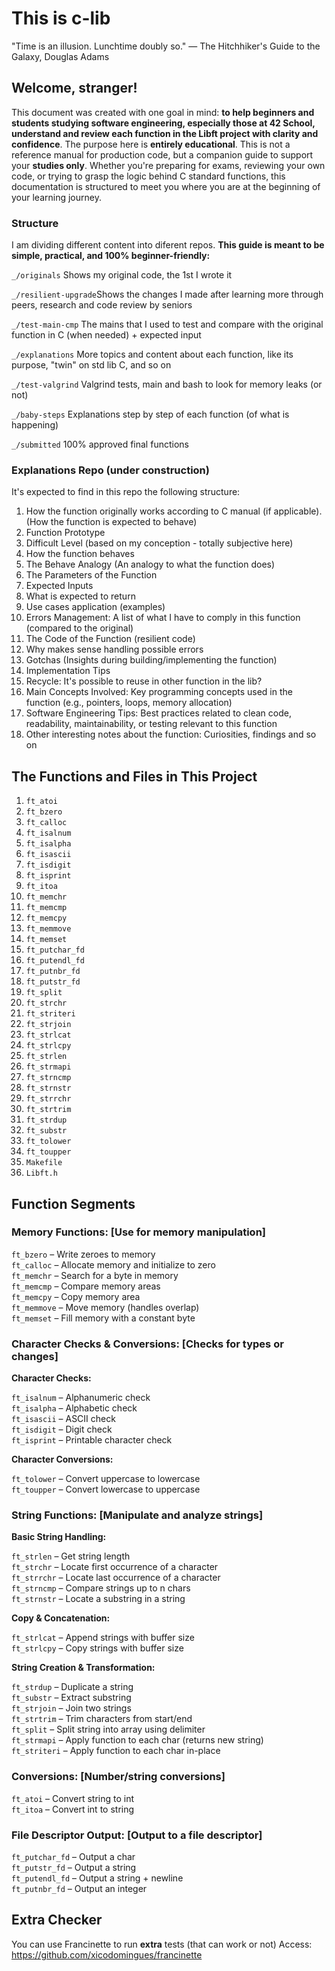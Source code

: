 # This is c-lib

"Time is an illusion. Lunchtime doubly so."
— The Hitchhiker's Guide to the Galaxy, Douglas Adams

## Welcome, stranger! 

This document was created with one goal in mind: **to help beginners and students studying software engineering, especially those at 42 School, understand and review each function in the Libft project with clarity and confidence**. The purpose here is **entirely educational**. This is not a reference manual for production code, but a companion guide to support your **studies only**. Whether you're preparing for exams, reviewing your own code, or trying to grasp the logic behind C standard functions, this documentation is structured to meet you where you are at the beginning of your learning journey.

### Structure

I am dividing different content into diferent repos. 
**This guide is meant to be simple, practical, and 100% beginner-friendly:** 

`_/originals` Shows my original code, the 1st I wrote it 

`_/resilient-upgrade`Shows the changes I made after learning more through peers, research and code review by seniors 

`_/test-main-cmp` The mains that I used to test and compare with the original function in C (when needed) + expected input 

`_/explanations` More topics and content about each function, like its purpose, "twin" on std lib C, and so on 

`_/test-valgrind` Valgrind tests, main and bash to look for memory leaks (or not) 

`_/baby-steps` Explanations step by step of each function (of what is happening) 

`_/submitted` 100% approved final functions 


### Explanations Repo (under construction)

It's expected to find in this repo the following structure:  

1) How the function originally works according to C manual (if applicable). (How the function is expected to behave)
2) Function Prototype
3) Difficult Level (based on my conception - totally subjective here)
4) How the function behaves
5) The Behave Analogy (An analogy to what the function does) 
6) The Parameters of the Function
7) Expected Inputs 
8) What is expected to return
9) Use cases application (examples)
10) Errors Management: A list of what I have to comply in this function (compared to the original)
11) The Code of the Function (resilient code)
12) Why makes sense handling possible errors
13) Gotchas (Insights during building/implementing the function)
14) Implementation Tips
15) Recycle: It's possible to reuse in other function in the lib?
16) Main Concepts Involved: Key programming concepts used in the function (e.g., pointers, loops, memory allocation)
17) Software Engineering Tips: Best practices related to clean code, readability, maintainability, or testing relevant to this function
18) Other interesting notes about the function: Curiosities, findings and so on  


## The Functions and Files in This Project 

1) `ft_atoi`  
2) `ft_bzero`  
3) `ft_calloc`  
4) `ft_isalnum`  
5) `ft_isalpha`  
6) `ft_isascii`  
7) `ft_isdigit`  
8) `ft_isprint`  
9) `ft_itoa`  
10) `ft_memchr` 
11) `ft_memcmp`
12) `ft_memcpy`
13) `ft_memmove`
14) `ft_memset`
15) `ft_putchar_fd`
16) `ft_putendl_fd`
17) `ft_putnbr_fd`
18) `ft_putstr_fd`
19) `ft_split`
20) `ft_strchr`
21) `ft_striteri`
22) `ft_strjoin`
23) `ft_strlcat`
24) `ft_strlcpy`
25) `ft_strlen`
26) `ft_strmapi`
27) `ft_strncmp`
28) `ft_strnstr`
29) `ft_strrchr`
30) `ft_strtrim`
31) `ft_strdup`
32) `ft_substr`
33) `ft_tolower`
34) `ft_toupper`
35) `Makefile`
36) `Libft.h`

## Function Segments 

### Memory Functions: [Use for memory manipulation]

`ft_bzero` – Write zeroes to memory  
`ft_calloc` – Allocate memory and initialize to zero  
`ft_memchr` – Search for a byte in memory  
`ft_memcmp` – Compare memory areas  
`ft_memcpy` – Copy memory area  
`ft_memmove` – Move memory (handles overlap)  
`ft_memset` – Fill memory with a constant byte  

### Character Checks & Conversions: [Checks for types or changes]

**Character Checks:**  

`ft_isalnum` – Alphanumeric check  
`ft_isalpha` – Alphabetic check  
`ft_isascii` – ASCII check  
`ft_isdigit` – Digit check  
`ft_isprint` – Printable character check  

**Character Conversions:**  

`ft_tolower` – Convert uppercase to lowercase  
`ft_toupper` – Convert lowercase to uppercase  

### String Functions: [Manipulate and analyze strings]

**Basic String Handling:**  

`ft_strlen` – Get string length  
`ft_strchr` – Locate first occurrence of a character  
`ft_strrchr` – Locate last occurrence of a character  
`ft_strncmp` – Compare strings up to n chars  
`ft_strnstr` – Locate a substring in a string  

**Copy & Concatenation:**  

`ft_strlcat` – Append strings with buffer size  
`ft_strlcpy` – Copy strings with buffer size  

**String Creation & Transformation:**  

`ft_strdup` – Duplicate a string  
`ft_substr` – Extract substring  
`ft_strjoin` – Join two strings  
`ft_strtrim` – Trim characters from start/end  
`ft_split` – Split string into array using delimiter  
`ft_strmapi` – Apply function to each char (returns new string)  
`ft_striteri` – Apply function to each char in-place  

### Conversions: [Number/string conversions]

`ft_atoi` – Convert string to int  
`ft_itoa` – Convert int to string  

### File Descriptor Output: [Output to a file descriptor]

`ft_putchar_fd` – Output a char  
`ft_putstr_fd` – Output a string  
`ft_putendl_fd` – Output a string + newline  
`ft_putnbr_fd` – Output an integer  

## Extra Checker 

You can use Francinette to run **extra** tests (that can work or not) 
Access: https://github.com/xicodomingues/francinette
